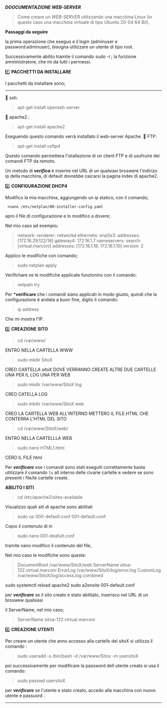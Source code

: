 ***DOOCUMENTAZIONE WEB-SERVER***
>Come creare un _WEB-SERVER_  utilizzando una macchina Linux (in questo caso una macchina virtuale di tipo Ubuntu 20-04 64 Bit).

**Passaggi da seguire** 

la prima operazione che eseguo e il login (adminuser e password:adminuser), bisogna utilizzare un utente di tipo root. 

Successivamente abilito tramite il comando *sudo -i* ; la funzione amministratore, che mi da tutti i 
permessi.

:one: **PACCHETTI DA INSTALLARE**

I pacchetti da installare sono; 
*********
:small_orange_diamond: ssh:
 >apt-get install openssh-server.
 
:small_orange_diamond: apache2 :  
 > apt-get install apache2
 
Eseguendo questo comando verrà installato il web-server Apache.
:small_orange_diamond: FTP: 
 >apt-get install vsftpd
 
Questo comando permettera l'istallazione di un client FTP e di usufruire dei comandi FTP da remoto.


Un metodo di ***verifica*** è inserire nel URL di un qualsiasi broswere l'indirizo ip della macchina, di default dovrebbe caicarsi la pagina index di apache2.


:two: **CONFIGURAZIONE DHCP4**

Modifico la mia macchina, aggiungendo un  ip statico, con il comando;

     >nano /etc/netplan/00-installer-config.yaml 
     
apro il file di configurazione e lo modifico a dovere;

Nel mio caso ad esempio;

>network:
>  renderer: networkd
>  ethernets:
>    enp0s3:
>      addresses: [172.16.29.122/16]
>      gateway4: 172.16.1.7
>      nameservers:
>        search: [virtual.marconi]
>        addresses: [172.16.1.18, 172.16.1.10] 
>  version: 2

Applico le modifiche con comando;

>sudo netplan apply 

Verifichare se le modifiche applicate funzionino con il comando:

> netpaln try
         
Per ***verificare** che i comandi siano applicati in modo giusto, quindi che la configurazione è andata a buon fine, digito il comando:

>ip address

Che mi mostra l'IP.
 
:three: **CREAZIONE SITO**

>cd /var/www/ 

ENTRO NELLA CARTELLA WWW

>sudo mkdir SitoX  

CREO CARTELLA sitoX DOVE VERRANNO CREATE ALTRE DUE CARTELLE UNA PER IL LOG UNA PER WEB
 
>sudo mkdir /var/www/SitoX log  

CREO CATELLA LOG

>sudo mkdir /var/www/SitoX web 

CREO LA CARTELLA WEB ALL'INTERNO METTERO IL FILE.HTML CHE CONTERRA L'HTML DEL SITO

>cd /var/www/SitoX/web/ 

ENTRO NELLA CARTELLLA WEB

>sudo nano HTML1.html  

CERO IL FILE html


Per ***verificare*** ese i comandi sono stati eseguiti correttamente basta utilizzare il comando `ls` all interno delle cìvarie cartelle e vedere se sono presenti i file/le cartelle create. 

**ABILITO I SITI**

>cd /etc/apache2/sites-available

Visualizzo quali siti di apache sono abilitati
 
 >sudo cp 000-default.conf 001-default.conf
 
 Copio il contenuto di in 
  
  >sudo nano 001-deafult.conf  
  
  tramite nano modifico il contenuto del file,
  
  Nel mio caso le modifiche sono queste:
 
  >   DocumentRoot /var/www/SitoX/web
  >  ServerName sitoa-122.virtual.marconi
  >   ErrorLog /var/www/SitoX/log/error.log
  >  CustomLog /var/www/SitoX/log/access.log combined
  
sudo systemctl reload apache2
sudo a2ensite 001-default.conf

per ***verificare***  se il sito creato e stato abilitato, inserisco nel URL di un broswew qualsiasi 

il ServerName, nel mio caso;

>ServerName sitoa-122.virtual.marconi

:four: **CREAZIONE UTENTI**

Per creare un utente che anno accesso alla cartells del sitoX si utilizza il comando :

   >sudo useradd -s /bin/bash -d /var/www/Sitox -m usersitoX

poi successivamente per modificare la password dell utente creato si usa il comando:

>sudo passwd usersitoX

per ***verificare*** se l'utente e stato creato, accedo alla macchina con nuovo utente e passuord .




--------------------------------------------------
